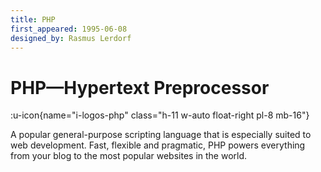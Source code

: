 ```yaml
---
title: PHP
first_appeared: 1995-06-08
designed_by: Rasmus Lerdorf
---
```


# PHP&mdash;Hypertext Preprocessor

:u-icon{name="i-logos-php" class="h-11 w-auto float-right pl-8 mb-16"}

A popular general-purpose scripting language that is especially suited to web development.
Fast, flexible and pragmatic, PHP powers everything from your blog to the most popular websites in the world.
